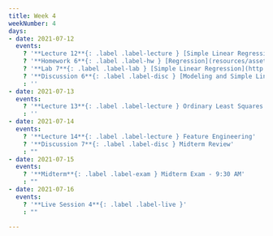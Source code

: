 ```yaml
---
title: Week 4
weekNumber: 4
days:
- date: 2021-07-12
  events:
    ? '**Lecture 12**{: .label .label-lecture } [Simple Linear Regression](lecture/lec12)'
    ? '**Homework 6**{: .label .label-hw } [Regression](resources/assets/hw/hw6.pdf) (due Jul 19)'
    ? '**Lab 7**{: .label .label-lab } [Simple Linear Regression](http://data100.datahub.berkeley.edu/hub/user-redirect/git-sync?repo=https://github.com/DS-100/su21&urlpath=tree/su21/lab/lab07&branch=main) (due Jul 17)'
    ? '**Discussion 6**{: .label .label-disc } [Modeling and Simple Linear Regression](https://drive.google.com/file/d/1UXTayUY-mS_TbpJOUpoFFXdVF9bt426x/view?usp=sharing)'
    : ''
- date: 2021-07-13
  events:
    ? '**Lecture 13**{: .label .label-lecture } Ordinary Least Squares + Geometric Interpretation'
    : ''
- date: 2021-07-14
  events:
    ? '**Lecture 14**{: .label .label-lecture } Feature Engineering'
    ? '**Discussion 7**{: .label .label-disc } Midterm Review'
    : ""
- date: 2021-07-15
  events:
    ? '**Midterm**{: .label .label-exam } Midterm Exam - 9:30 AM'
    : ""
- date: 2021-07-16
  events:
    ? '**Live Session 4**{: .label .label-live }'
    : ""

---
```

